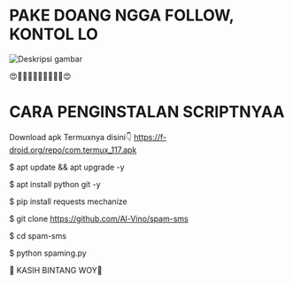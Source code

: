 # PAKE DOANG NGGA FOLLOW, KONTOL LO

![Deskripsi gambar](https://i.ibb.co/MSVwRKH/Screenshot-2022-03-25-09-50-14-018-com-termux.png)

😍🌟🌟🌟🌟🌟🌟🌟🌟🌟😍

# CARA PENGINSTALAN SCRIPTNYAA
 
 Download apk Termuxnya disini👇
https://f-droid.org/repo/com.termux_117.apk

$ apt update && apt upgrade -y

$ apt install python git -y

$ pip install requests mechanize

$ git clone https://github.com/Al-Vino/spam-sms

$ cd spam-sms

$ python spaming.py

🌟 KASIH BINTANG WOY🌟
